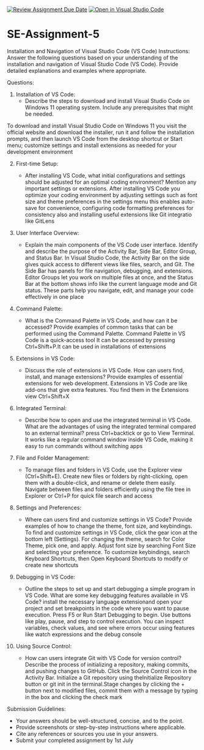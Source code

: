 [![Review Assignment Due Date](https://classroom.github.com/assets/deadline-readme-button-22041afd0340ce965d47ae6ef1cefeee28c7c493a6346c4f15d667ab976d596c.svg)](https://classroom.github.com/a/XoLGRbHq)
[![Open in Visual Studio Code](https://classroom.github.com/assets/open-in-vscode-2e0aaae1b6195c2367325f4f02e2d04e9abb55f0b24a779b69b11b9e10269abc.svg)](https://classroom.github.com/online_ide?assignment_repo_id=15293910&assignment_repo_type=AssignmentRepo)
# SE-Assignment-5
Installation and Navigation of Visual Studio Code (VS Code)
 Instructions:
Answer the following questions based on your understanding of the installation and navigation of Visual Studio Code (VS Code). Provide detailed explanations and examples where appropriate.

 Questions:

1. Installation of VS Code:
   - Describe the steps to download and install Visual Studio Code on Windows 11 operating system. Include any prerequisites that might be needed.

To download and install Visual Studio Code on Windows 11 you visit the official website and download the installer, run it and  follow the installation prompts, and then launch VS Code from the desktop shortcut or Start menu; customize settings and install extensions as needed for your development environment

2. First-time Setup:
   - After installing VS Code, what initial configurations and settings should be adjusted for an optimal coding environment? Mention any important settings or extensions.
After installing VS Code you optimize your coding environment by adjusting settings such as font size and theme preferences in the settings menu this enables auto-save for convenience, configuring code formatting preferences for consistency also and installing useful extensions like Git integratio like GitLens

3. User Interface Overview:
   - Explain the main components of the VS Code user interface. Identify and describe the purpose of the Activity Bar, Side Bar, Editor Group, and Status Bar.
   In Visual Studio Code, the Activity Bar on the side gives quick access to different views like files, search, and Git. The Side Bar has panels for file navigation, debugging, and extensions. Editor Groups let you work on multiple files at once, and the Status Bar at the bottom shows info like the current language mode and Git status. These parts help you navigate, edit, and manage your code effectively in one place

4. Command Palette:
   - What is the Command Palette in VS Code, and how can it be accessed? Provide examples of common tasks that can be performed using the Command Palette.
   Command Palette in VS Code is a quick-access tool
    It can be accessed by pressing Ctrl+Shift+P.It can be used in installations of extensions

5. Extensions in VS Code:
   - Discuss the role of extensions in VS Code. How can users find, install, and manage extensions? Provide examples of essential extensions for web development.
   Extensions in VS Code are like add-ons that give extra features. You find them in the Extensions view Ctrl+Shift+X

6. Integrated Terminal:
   - Describe how to open and use the integrated terminal in VS Code. What are the advantages of using the integrated terminal compared to an external terminal?
   press Ctrl+backtick or go to View Terminal. It works like a regular command window inside VS Code, making it easy to run commands without switching apps

7. File and Folder Management:
   - To manage files and folders in VS Code, use the Explorer view (Ctrl+Shift+E). Create new files or folders by right-clicking, open them with a double-click, and rename or delete them easily. Navigate between files and folders efficiently using the file tree in Explorer or Ctrl+P for quick file search and access
   
8. Settings and Preferences:
   - Where can users find and customize settings in VS Code? Provide examples of how to change the theme, font size, and keybindings.
   To find and customize settings in VS Code, click the gear icon at the bottom left (Settings). For changing the theme, search for Color Theme, pick one, and apply. Adjust font size by searching Font Size and selecting your preference. To customize keybindings, search Keyboard Shortcuts, then Open Keyboard Shortcuts to modify or create new shortcuts

9. Debugging in VS Code:
   - Outline the steps to set up and start debugging a simple program in VS Code. What are some key debugging features available in VS Code?
    install the necessary language extensionand open your project and set breakpoints in the code where you want to pause execution. Press F5 or Run Start Debugging to begin. Use buttons like play, pause, and step to control execution. You can inspect variables, check values, and see where errors occur using features like watch expressions and the debug console

10. Using Source Control:
    - How can users integrate Git with VS Code for version control? Describe the process of initializing a repository, making commits, and pushing changes to GitHub.
    Click the Source Control icon in the Activity Bar. Initialize a Git repository using theInitialize Repository button or git init in the terminal.Stage changes by clicking the + button next to modified files, commit them with a message by typing in the box and clicking the check mark

 Submission Guidelines:
- Your answers should be well-structured, concise, and to the point.
- Provide screenshots or step-by-step instructions where applicable.
- Cite any references or sources you use in your answers.
- Submit your completed assignment by 1st July 

